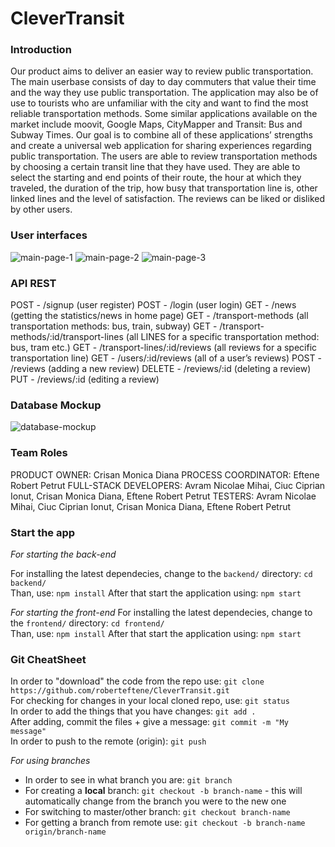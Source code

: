 # CleverTransit

### Introduction
Our product aims to deliver an easier way to review public transportation. The main userbase consists of day to day commuters that value their time and the way they use public transportation. The application may also be of use to tourists who are unfamiliar with the city and want to find the most reliable transportation methods. Some similar applications available on the market include moovit, Google Maps, CityMapper and Transit: Bus and Subway Times. Our goal is to combine all of these applications’ strengths and create a universal web application for sharing experiences regarding public transportation. The users are able to review transportation methods by choosing a certain transit line that they have used. They are able to select the starting and end points of their route, the hour at which they traveled, the duration of the trip, how busy that transportation line is, other linked lines and the level of satisfaction. The reviews can be liked or disliked by other users.

### User interfaces

![main-page-1](https://github.com/roberteftene/CleverTransit/blob/main/frontend/Documentation_Images/CleverTransit-1.jpg)
![main-page-2](https://github.com/roberteftene/CleverTransit/blob/main/frontend/Documentation_Images/CleverTransit-2.jpg)
![main-page-3](https://github.com/roberteftene/CleverTransit/blob/main/frontend/Documentation_Images/CleverTransit-3.jpg)

### API REST

POST - /signup (user register)
POST - /login (user login)
GET - /news (getting the statistics/news in home page)
GET - /transport-methods (all transportation methods: bus, train, subway)
GET - /transport-methods/:id/transport-lines (all LINES for a specific transportation method: bus, tram etc.)
GET - /transport-lines/:id/reviews (all reviews for a specific transportation line)
GET - /users/:id/reviews (all of a user’s reviews)
POST - /reviews (adding a new review)
DELETE - /reviews/:id (deleting a review)
PUT - /reviews/:id (editing a review)

### Database Mockup

![database-mockup](https://github.com/roberteftene/CleverTransit/blob/main/frontend/Documentation_Images/CleverTransit-4.jpg)

### Team Roles
PRODUCT OWNER: Crisan Monica Diana
PROCESS COORDINATOR: Eftene Robert Petrut
FULL-STACK DEVELOPERS: Avram Nicolae Mihai, Ciuc Ciprian Ionut, Crisan Monica Diana, Eftene Robert Petrut
TESTERS: Avram Nicolae Mihai, Ciuc Ciprian Ionut, Crisan Monica Diana, Eftene Robert Petrut


### Start the app  
*For starting the back-end*

For installing the latest dependecies, change to the `backend/` directory: ```cd backend/```    
Than, use: ```npm install``` 
After that start the application using: ```npm start```

*For starting the front-end*
For installing the latest dependecies, change to the `frontend/` directory: ```cd frontend/```    
Than, use: ```npm install``` 
After that start the application using: ```npm start```
 
### Git CheatSheet

In order to "download" the code from the repo use:
```git clone https://github.com/roberteftene/CleverTransit.git```  
For checking for changes in your local cloned repo, use: ```git status```  
In order to add the things that you have changes: ```git add . ```  
After adding, commit the files + give a message: ```git commit -m "My message"```  
In order to push to the remote (origin): ```git push```

*For using branches*
- In order to see in what branch you are: ```git branch```
- For creating a **local** branch: ```git checkout -b branch-name``` - this will automatically change from the branch you were to the new one
- For switching to master/other branch: ```git checkout branch-name```
- For getting a branch from remote use: ```git checkout -b branch-name origin/branch-name```

 

